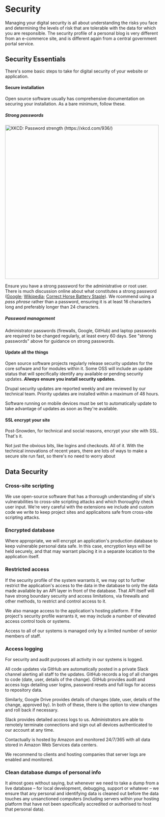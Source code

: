 # Security

Managing your digital security is all about understanding the risks you face and determining the levels of risk that are tolerable with the data for which you are responsible. The security profile of a personal blog is very different from an e-commerce site, and is different again from a central government portal service.

## Security Essentials

There's some basic steps to take for digital security of your website or application.

#### Secure installation

Open source software usually has comprehensive documentation on securing your installation. As a bare minimum, follow these.

##### Strong passwords

[<img alt="XKCD: Password strength (https://xkcd.com/936/)" src="http://imgs.xkcd.com/comics/password_strength.png" width="500">](https://xkcd.com/936/)

Ensure you have a strong password for the administrative or root user. There is much discussion online about what constitutes a strong password ([Google]( https://support.google.com/accounts/answer/32040?src=soctw); [Wikipedia](https://en.wikipedia.org/wiki/Password_strength); [Correct Horse Battery Staple](http://correcthorsebatterystaple.net/)). We rcommend using a _pass phrase_ rather than a password, ensuring it is at least 16 characters long and preferably longer than 24 characters. 

##### Password management

Administrator passwords (firewalls, Google, GitHub) and laptop passwords are required to be changed regularly, at least every 60 days. See "strong passwords" above for guidance on strong passwords. 

#### Update all the things

Open source software projects regularly release security updates for the core sofware and for modules within it. Some OSS will include an update status that will specifically identify any available or pending security updates. **_Always_ ensure you install security updates.**

Drupal security updates are reported weekly and are reviewed by our technical team. Priority updates are installed within a maximum of 48 hours.

Software running on mobile devices must be set to automatically update to take advantage of updates as soon as they're available.

#### SSL encrypt your site

Post-Snowden, for technical and social reasons, encrypt your site with SSL. That's it.

Not just the obvious bits, like logins and checkouts. All of it. With the technical innovations of recent years, there are lots of ways to make a secure site run fast, so there's no need to worry about  

## Data Security

### Cross-site scripting

We use open-source software that has a thorough understanding of site's vulnerabilities to cross-site scripting attacks and which thoroughly check user input. We're very careful with the extensions we include and custom code we write to keep project sites and applicaitons safe from cross-site scripting attacks. 

### Encrypted database

Where appropriate, we will encrypt an application's production database to keep vulnerable personal data safe. In this case, encryption keys will be held securely, and that may warrant placing it in a separate location to the application itself.

### Restricted access 

If the security profile of the system warrants it, we may opt to further restrict the application's access to the data in the database to only the data made available by an API layer in front of the database. That API itself will have strong boundary security and access limitations, via firewalls and other methods, to restrict and control access to it.

We also manage access to the application's hosting platform. If the project's security profile warrants it, we may include a number of elevated access control tools or systems. 

Access to all of our systems is managed only by a limited number of senior members of staff.

### Access logging

For security and audit purposes all activity in our systems is logged. 

All code updates via GitHub are automatically posted in a private Slack channel alerting all staff to the updates. GitHub records a log of all changes to code (date, user, details of the change). GitHub provides audit and access logs detailing user logins, password resets and full logs for access to repository data.

Similarly, Google Drive provides details of changes (date, user, details of the change, approved by). In both of these, there is the option to view changes and roll back if necessary.

Slack provides detailed access logs to us. Administrators are able to remotely terminate connections and sign out all devices authenticated to our account at any time.

Contactually is hosted by Amazon and monitored 24/7/365 with all data stored in Amazon Web Services data centers. 

We recommend to clients and hosting companies that server logs are enabled and monitored.

### Clean database dumps of personal info

It almost goes without saying, but whenever we need to take a dump from a live database – for local development, debugging, support or whatever – we ensure that any personal and identifying data is cleaned out before the data touches any unsanctioned computers (including servers within your hosting platform that have not been specifically accredited or authorised to host that personal data).

